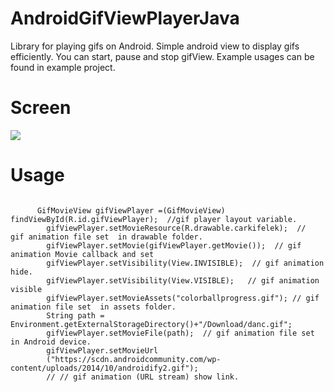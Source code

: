 # AndroidGifViewPlayerJava

Library for playing gifs on Android.
Simple android view to display gifs efficiently. You can start, pause and stop gifView. Example usages can be found in example project.


# Screen

![](https://github.com/harunkor/AndroidGifViewPlayerJava/blob/master/ss.gif?raw=true)

# Usage


```

      GifMovieView gifViewPlayer =(GifMovieView) findViewById(R.id.gifViewPlayer);  //gif player layout variable.
        gifViewPlayer.setMovieResource(R.drawable.carkifelek);  //  gif animation file set  in drawable folder.
        gifViewPlayer.setMovie(gifViewPlayer.getMovie());  // gif animation Movie callback and set 
        gifViewPlayer.setVisibility(View.INVISIBLE);  // gif animation hide.
        gifViewPlayer.setVisibility(View.VISIBLE);   // gif animation  visible
        gifViewPlayer.setMovieAssets("colorballprogress.gif"); // gif animation file set  in assets folder.
        String path = Environment.getExternalStorageDirectory()+"/Download/danc.gif";
        gifViewPlayer.setMovieFile(path);  // gif animation file set in Android device.
        gifViewPlayer.setMovieUrl
        ("https://scdn.androidcommunity.com/wp-content/uploads/2014/10/androidify2.gif");
        // // gif animation (URL stream) show link.


```


